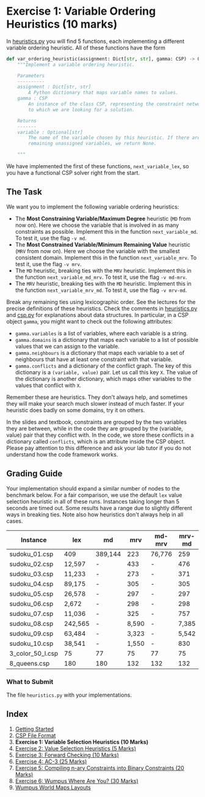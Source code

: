 # Exercise 1: Variable Ordering Heuristics (10 marks)

In [heuristics.py](../heuristics.py) you will find 5 functions, each
implementing a different variable ordering heuristic. All of these functions
have the form

```python
def var_ordering_heuristic(assignment: Dict[str, str], gamma: CSP) -> Optional[str]:
    """Implement a variable ordering heuristic.

    Parameters
    ----------
    assignment : Dict[str, str]
        A Python dictionary that maps variable names to values.
    gamma : CSP
        An instance of the class CSP, representing the constraint network
        to which we are looking for a solution.

    Returns
    -------
    variable : Optional[str]
        The name of the variable chosen by this heuristic. If there are no
        remaining unassigned variables, we return None.

    """
```

We have implemented the first of these functions, `next_variable_lex`, so you
have a functional CSP solver right from the start.

## The Task

We want you to implement the following variable ordering heuristics:

- The **Most Constraining Variable/Maximum Degree** heuristic (`MD` from now
  on). Here we choose the variable that is involved in as many constraints as
  possible. Implement this in the function `next_variable_md`. To test it, use
  the flag `-v md`.
- The **Most Constrained Variable/Minimum Remaining Value** heuristic (`MRV`
  from now on). Here we choose the variable with the smallest consistent
  domain. Implement this in the function `next_variable_mrv`. To test it, use
  the flag `-v mrv`.
- The `MD` heuristic, breaking ties with the `MRV` heuristic. Implement this in
  the function `next_variable_md_mrv`. To test it, use the flag `-v md-mrv`.
- The `MRV` heuristic, breaking ties with the `MD` heuristic. Implement this in
  the function `next_variable_mrv_md`. To test it, use the flag `-v mrv-md`.

Break any remaining ties using lexicographic order. See the lectures for the
precise definitions of these heuristics. Check the comments in
[heuristics.py](../heuristics.py) and [csp.py](../csp.py) for explanations
about data structures. In particular, in a CSP object `gamma`, you might want
to check out the following attributes:

- `gamma.variables` is a list of variables, where each variable is a string.
- `gamma.domains` is a dictionary that maps each variable to a list of possible
  values that we can assign to the variable.
- `gamma.neighbours` is a dictionary that maps each variable to a set of
  neighbours that have at least one constraint with that variable.
- `gamma.conflicts` and a dictionary of the conflict graph. The key of this
  dictionary is a `(variable, value)` pair. Let us call this key `X`. The
  value of the dictionary is another dictionary, which maps other
  variables to the values that conflict with `X`.

Remember these are heuristics. They don't always help, and sometimes they will
make your search much slower instead of much faster. If your heuristic does
badly on some domains, try it on others.

In the slides and textbook, constraints are grouped by the two variables they
are between, while in the code they are grouped by the (variable, value) pair
that they conflict with. In the code, we store these conflicts in a dictionary
called `conflicts`, which is an attribute inside the CSP object. Please pay
attention to this difference and ask your lab tutor if you do not understand
how the code framework works.

## Grading Guide

Your implementation should expand a similar number of nodes to the benchmark
below. For a fair comparison, we use the default `lex` value selection
heuristic in all of these runs. Instances taking longer than 5 seconds are
timed out. Some results have a range due to slightly different ways in breaking
ties. Note also how heuristics don't always help in all cases.

| Instance         | lex     | md      | mrv   | md-mrv | mrv-md |
| ---------------- | ------- | ------- | ----- | ------ | ------ |
| sudoku_01.csp    | 409     | 389,144 | 223   | 76,776 | 259    |
| sudoku_02.csp    | 12,597  | -       | 433   | -      | 476    |
| sudoku_03.csp    | 11,233  | -       | 273   | -      | 371    |
| sudoku_04.csp    | 89,175  | -       | 305   | -      | 305    |
| sudoku_05.csp    | 26,578  | -       | 297   | -      | 297    |
| sudoku_06.csp    | 2,672   | -       | 298   | -      | 298    |
| sudoku_07.csp    | 11,036  | -       | 325   | -      | 757    |
| sudoku_08.csp    | 242,565 | -       | 8,590 | -      | 7,385  |
| sudoku_09.csp    | 63,484  | -       | 3,323 | -      | 5,542  |
| sudoku_10.csp    | 38,541  | -       | 1,550 | -      | 830    |
| 3_color_50_l.csp | 75      | 77      | 75    | 77     | 75     |
| 8_queens.csp     | 180     | 180     | 132   | 132    | 132    |

### What to Submit

The file `heuristics.py` with your implementations.

## Index

1. [Getting Started](1_getting_started.md)
2. [CSP File Format](2_csp_syntax.md)
3. **Exercise 1: Variable Selection Heuristics (10 Marks)**
4. [Exercise 2: Value Selection Heuristics (5 Marks)](4_value_selection_heuristics.md)
5. [Exercise 3: Forward Checking (10 Marks)](5_forward_checking.md)
6. [Exercise 4: AC-3 (25 Marks)](6_ac_3.md)
7. [Exercise 5: Compiling n-ary Constraints into Binary Constraints (20 Marks)](7_compilation.md)
8. [Exercise 6: Wumpus Where Are You? (30 Marks)](8_wumpus_world.md)
9. [Wumpus World Maps Layouts](8a_map_layouts.md)
